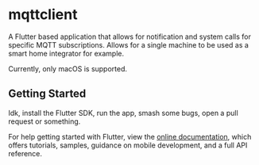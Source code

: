 # mqttclient

A Flutter based application that allows for notification and system calls for specific MQTT subscriptions.
Allows for a single machine to be used as a smart home integrator for example.

Currently, only macOS is supported.

## Getting Started

Idk, install the Flutter SDK, run the app, smash some bugs, open a pull request or something.

For help getting started with Flutter, view the
[online documentation](https://flutter.dev/docs), which offers tutorials,
samples, guidance on mobile development, and a full API reference.
